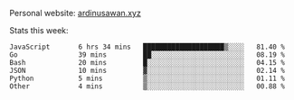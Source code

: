 Personal website: [ardinusawan.xyz](https://ardinusawan.xyz)

Stats this week:
<!--START_SECTION:waka-->

```text
JavaScript       6 hrs 34 mins   ████████████████████▒░░░░   81.40 %
Go               39 mins         ██░░░░░░░░░░░░░░░░░░░░░░░   08.19 %
Bash             20 mins         █░░░░░░░░░░░░░░░░░░░░░░░░   04.15 %
JSON             10 mins         ▓░░░░░░░░░░░░░░░░░░░░░░░░   02.14 %
Python           5 mins          ▒░░░░░░░░░░░░░░░░░░░░░░░░   01.11 %
Other            4 mins          ▒░░░░░░░░░░░░░░░░░░░░░░░░   00.88 %
```

<!--END_SECTION:waka-->

